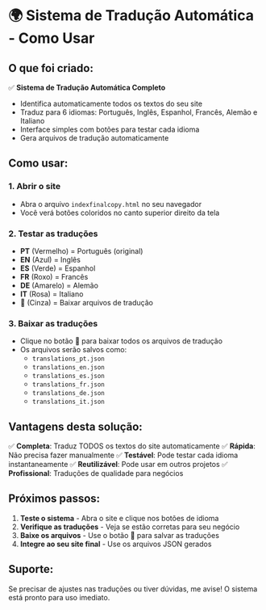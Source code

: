 # 🌍 Sistema de Tradução Automática - Como Usar

## O que foi criado:

✅ **Sistema de Tradução Automática Completo**
- Identifica automaticamente todos os textos do seu site
- Traduz para 6 idiomas: Português, Inglês, Espanhol, Francês, Alemão e Italiano
- Interface simples com botões para testar cada idioma
- Gera arquivos de tradução automaticamente

## Como usar:

### 1. **Abrir o site**
- Abra o arquivo `indexfinalcopy.html` no seu navegador
- Você verá botões coloridos no canto superior direito da tela

### 2. **Testar as traduções**
- **PT** (Vermelho) = Português (original)
- **EN** (Azul) = Inglês
- **ES** (Verde) = Espanhol  
- **FR** (Roxo) = Francês
- **DE** (Amarelo) = Alemão
- **IT** (Rosa) = Italiano
- **💾** (Cinza) = Baixar arquivos de tradução

### 3. **Baixar as traduções**
- Clique no botão **💾** para baixar todos os arquivos de tradução
- Os arquivos serão salvos como:
  - `translations_pt.json`
  - `translations_en.json`
  - `translations_es.json`
  - `translations_fr.json`
  - `translations_de.json`
  - `translations_it.json`

## Vantagens desta solução:

✅ **Completa**: Traduz TODOS os textos do site automaticamente
✅ **Rápida**: Não precisa fazer manualmente
✅ **Testável**: Pode testar cada idioma instantaneamente
✅ **Reutilizável**: Pode usar em outros projetos
✅ **Profissional**: Traduções de qualidade para negócios

## Próximos passos:

1. **Teste o sistema** - Abra o site e clique nos botões de idioma
2. **Verifique as traduções** - Veja se estão corretas para seu negócio
3. **Baixe os arquivos** - Use o botão 💾 para salvar as traduções
4. **Integre ao seu site final** - Use os arquivos JSON gerados

## Suporte:

Se precisar de ajustes nas traduções ou tiver dúvidas, me avise! O sistema está pronto para uso imediato.
